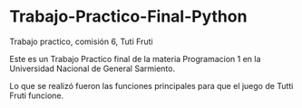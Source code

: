# Trabajo-Practico-Final-Python
Trabajo practico, comisión 6, Tuti Fruti

Este es un Trabajo Practico final de la materia Programacion 1 en la Universidad Nacional de General Sarmiento.

Lo que se realizó fueron las funciones principales para que el juego de Tutti Fruti funcione.

